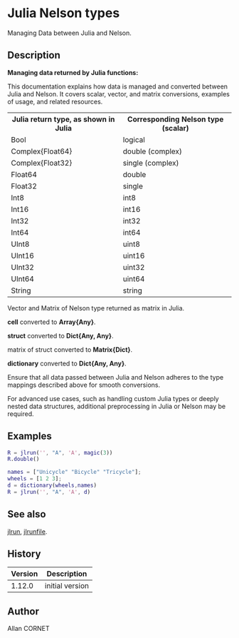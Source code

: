# Julia Nelson types

Managing Data between Julia and Nelson.

## Description

  <p>
    <b>Managing data returned by Julia functions:</b>
  </p>
  <p>This documentation explains how data is managed and converted between Julia and Nelson. It covers scalar, vector, and matrix conversions, examples of usage, and related resources.</p>
  <table style="width:100%">
    <tr>
      <th>Julia return type, as shown in Julia</th>
      <th>Corresponding Nelson type (scalar)</th>
    </tr>
    <tr>
      <td>Bool</td>
      <td>logical</td>
    </tr>
    <tr>
      <td>Complex{Float64}</td>
      <td>double (complex)</td>
    </tr>
    <tr>
      <td>Complex{Float32}</td>
      <td>single (complex)</td>
    </tr>
    <tr>
      <td>Float64</td>
      <td>double</td>
    </tr>
    <tr>
      <td>Float32</td>
      <td>single</td>
    </tr>
    <tr>
      <td>Int8</td>
      <td>int8</td>
    </tr>
    <tr>
      <td>Int16</td>
      <td>int16</td>
    </tr>
    <tr>
      <td>Int32</td>
      <td>int32</td>
    </tr>
    <tr>
      <td>Int64</td>
      <td>int64</td>
    </tr>
    <tr>
      <td>UInt8</td>
      <td>uint8</td>
    </tr>
    <tr>
      <td>UInt16</td>
      <td>uint16</td>
    </tr>
    <tr>
      <td>UInt32</td>
      <td>uint32</td>
    </tr>
    <tr>
      <td>UInt64</td>
      <td>uint64</td>
    </tr>
    <tr>
      <td>String</td>
      <td>string</td>
    </tr>
  </table>
  <p/>
  <p>Vector and Matrix of Nelson type returned as matrix in Julia.</p>
  <p><b>cell</b> converted to <b>Array{Any}</b>.</p>
  <p><b>struct</b> converted to <b>Dict{Any, Any}</b>.</p>
  <p>matrix of struct converted to <b>Matrix{Dict}</b>.</p>
  <p><b>dictionary</b> converted to <b>Dict{Any, Any}</b>.</p>
  <p/>
  <p>Ensure that all data passed between Julia and Nelson adheres to the type mappings described above for smooth conversions.</p>
  <p>For advanced use cases, such as handling custom Julia types or deeply nested data structures, additional preprocessing in Julia or Nelson may be required.</p>

## Examples

```matlab
R = jlrun('', "A", 'A', magic(3))
R.double()
```

```matlab
names = ["Unicycle" "Bicycle" "Tricycle"];
wheels = [1 2 3];
d = dictionary(wheels,names)
R = jlrun('', "A", 'A', d)
```

## See also

[jlrun](jlrun.md), [jlrunfile](jlrunfile.md).

## History

| Version | Description     |
| ------- | --------------- |
| 1.12.0  | initial version |

## Author

Allan CORNET
